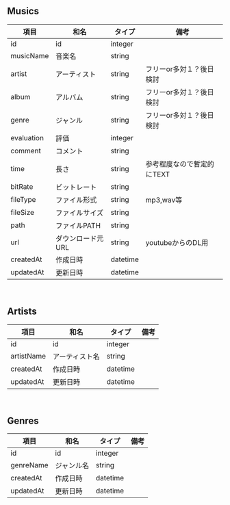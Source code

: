 ## Musics

| 項目       | 和名              | タイプ   | 備考                       | 
| ---------- | ----------------- | -------- | -------------------------- | 
| id         | id                | integer  |                            | 
| musicName  | 音楽名            | string   |                            | 
| artist     | アーティスト      | string   | フリーor多対１？後日検討     | 
| album      | アルバム          | string   | フリーor多対１？後日検討     | 
| genre      | ジャンル          | string   | フリーor多対１？後日検討     | 
| evaluation | 評価              | integer  |                            | 
| comment    | コメント          | string   |                            | 
| time       | 長さ              | string   | 参考程度なので暫定的にTEXT | 
| bitRate    | ビットレート      | string   |                            | 
| fileType   | ファイル形式      | string   | mp3,wav等                  | 
| fileSize   | ファイルサイズ    | string   |                            | 
| path       | ファイルPATH      | string   |                            |
| url        | ダウンロード元URL | string   | youtubeからのDL用          | 
| createdAt  | 作成日時          | datetime |                            | 
| updatedAt  | 更新日時          | datetime |                            | 

<br>

## Artists

| 項目       | 和名           | タイプ  | 備考 | 
| ---------- | -------------- | ------- | ---- | 
| id         | id             | integer |      | 
| artistName | アーティスト名 | string   |      | 
| createdAt  | 作成日時       | datetime |      | 
| updatedAt  | 更新日時       | datetime |      | 

<br>

## Genres

| 項目       | 和名           | タイプ  | 備考 | 
| ---------- | -------------- | ------- | ---- | 
| id         | id             | integer |      | 
| genreName  | ジャンル名     | string   |      | 
| createdAt  | 作成日時       | datetime |      | 
| updatedAt  | 更新日時       | datetime |      | 